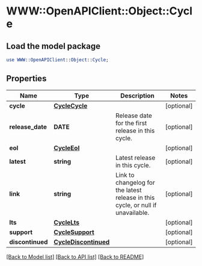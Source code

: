 # WWW::OpenAPIClient::Object::Cycle

## Load the model package
```perl
use WWW::OpenAPIClient::Object::Cycle;
```

## Properties
Name | Type | Description | Notes
------------ | ------------- | ------------- | -------------
**cycle** | [**CycleCycle**](CycleCycle.md) |  | [optional] 
**release_date** | **DATE** | Release date for the first release in this cycle. | [optional] 
**eol** | [**CycleEol**](CycleEol.md) |  | [optional] 
**latest** | **string** | Latest release in this cycle. | [optional] 
**link** | **string** | Link to changelog for the latest release in this cycle, or null if unavailable. | [optional] 
**lts** | [**CycleLts**](CycleLts.md) |  | [optional] 
**support** | [**CycleSupport**](CycleSupport.md) |  | [optional] 
**discontinued** | [**CycleDiscontinued**](CycleDiscontinued.md) |  | [optional] 

[[Back to Model list]](../README.md#documentation-for-models) [[Back to API list]](../README.md#documentation-for-api-endpoints) [[Back to README]](../README.md)


